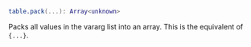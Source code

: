 
```lua
table.pack(...): Array<unknown>
```

Packs all values in the vararg list into an array. This is the equivalent of `{...}`.